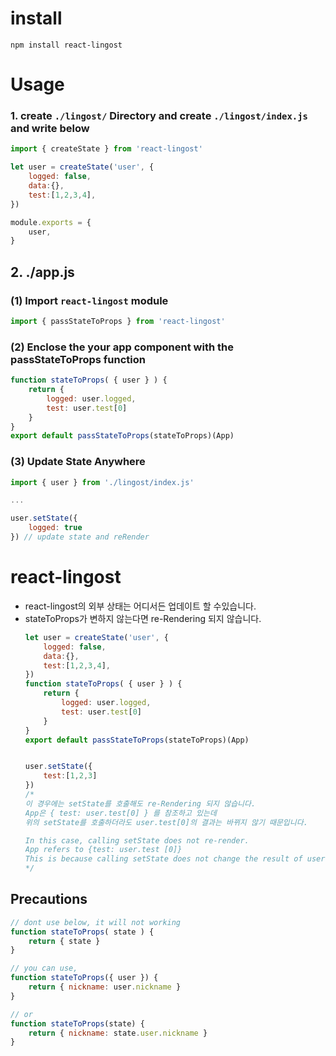 # install
```
npm install react-lingost
```

# Usage
### 1. create `./lingost/` Directory and create `./lingost/index.js` and write below
```js
import { createState } from 'react-lingost'

let user = createState('user', {
    logged: false,
    data:{},
    test:[1,2,3,4],
})

module.exports = {
    user,
}
```

## 2. ./app.js
### (1) Import `react-lingost` module
```js
import { passStateToProps } from 'react-lingost'
```
### (2) Enclose the your app component with the passStateToProps function
```js
function stateToProps( { user } ) {
    return {
        logged: user.logged,
        test: user.test[0]
    }
}
export default passStateToProps(stateToProps)(App)
```
### (3) Update State Anywhere
```js
import { user } from './lingost/index.js'

...

user.setState({
    logged: true
}) // update state and reRender
```

# react-lingost
+ react-lingost의 외부 상태는 어디서든 업데이트 할 수있습니다.
+ stateToProps가 변하지 않는다면 re-Rendering 되지 않습니다.
    ```js
    let user = createState('user', {
        logged: false,
        data:{},
        test:[1,2,3,4],
    })
    function stateToProps( { user } ) {
        return {
            logged: user.logged,
            test: user.test[0]
        }
    }
    export default passStateToProps(stateToProps)(App)
    
    
    user.setState({
        test:[1,2,3]
    })
    /*
    이 경우에는 setState를 호출해도 re-Rendering 되지 않습니다.
    App은 { test: user.test[0] } 를 참조하고 있는데
    위의 setState를 호출하더라도 user.test[0]의 결과는 바뀌지 않기 때문입니다.
    
    In this case, calling setState does not re-render.
    App refers to {test: user.test [0]}
    This is because calling setState does not change the result of user.test [0].
    */
    ```
## Precautions
```js
// dont use below, it will not working
function stateToProps( state ) {
    return { state }
}

// you can use,
function stateToProps({ user }) {
    return { nickname: user.nickname }
}

// or
function stateToProps(state) {
    return { nickname: state.user.nickname }
}

```
